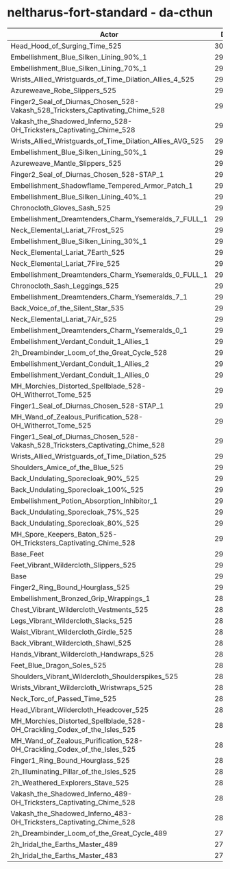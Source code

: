 # neltharus-fort-standard - da-cthun
| Actor | DPS | Increase |
|---|:---:|:---:|
|Head_Hood_of_Surging_Time_525|301188|3.84%|
|Embellishment_Blue_Silken_Lining_90%_1|296239|2.14%|
|Embellishment_Blue_Silken_Lining_70%_1|294991|1.71%|
|Wrists_Allied_Wristguards_of_Time_Dilation_Allies_4_525|294561|1.56%|
|Azureweave_Robe_Slippers_525|294005|1.37%|
|Finger2_Seal_of_Diurnas_Chosen_528-Vakash_528_Tricksters_Captivating_Chime_528|293755|1.28%|
|Vakash_the_Shadowed_Inferno_528-OH_Tricksters_Captivating_Chime_528|293743|1.28%|
|Wrists_Allied_Wristguards_of_Time_Dilation_Allies_AVG_525|293739|1.27%|
|Embellishment_Blue_Silken_Lining_50%_1|293604|1.23%|
|Azureweave_Mantle_Slippers_525|293551|1.21%|
|Finger2_Seal_of_Diurnas_Chosen_528-STAP_1|292954|1.00%|
|Embellishment_Shadowflame_Tempered_Armor_Patch_1|292915|0.99%|
|Embellishment_Blue_Silken_Lining_40%_1|292775|0.94%|
|Chronocloth_Gloves_Sash_525|292534|0.86%|
|Embellishment_Dreamtenders_Charm_Ysemeralds_7_FULL_1|292364|0.80%|
|Neck_Elemental_Lariat_7Frost_525|292304|0.78%|
|Embellishment_Blue_Silken_Lining_30%_1|292289|0.77%|
|Neck_Elemental_Lariat_7Earth_525|292125|0.72%|
|Neck_Elemental_Lariat_7Fire_525|292118|0.72%|
|Embellishment_Dreamtenders_Charm_Ysemeralds_0_FULL_1|291978|0.67%|
|Chronocloth_Sash_Leggings_525|291871|0.63%|
|Embellishment_Dreamtenders_Charm_Ysemeralds_7_1|291865|0.63%|
|Back_Voice_of_the_Silent_Star_535|291803|0.61%|
|Neck_Elemental_Lariat_7Air_525|291718|0.58%|
|Embellishment_Dreamtenders_Charm_Ysemeralds_0_1|291466|0.49%|
|Embellishment_Verdant_Conduit_1_Allies_1|291418|0.47%|
|2h_Dreambinder_Loom_of_the_Great_Cycle_528|291345|0.45%|
|Embellishment_Verdant_Conduit_1_Allies_2|291327|0.44%|
|Embellishment_Verdant_Conduit_1_Allies_0|291320|0.44%|
|MH_Morchies_Distorted_Spellblade_528-OH_Witherrot_Tome_525|291248|0.42%|
|Finger1_Seal_of_Diurnas_Chosen_528-STAP_1|291073|0.36%|
|MH_Wand_of_Zealous_Purification_528-OH_Witherrot_Tome_525|291041|0.34%|
|Finger1_Seal_of_Diurnas_Chosen_528-Vakash_528_Tricksters_Captivating_Chime_528|290974|0.32%|
|Wrists_Allied_Wristguards_of_Time_Dilation_525|290823|0.27%|
|Shoulders_Amice_of_the_Blue_525|290754|0.25%|
|Back_Undulating_Sporecloak_90%_525|290627|0.20%|
|Back_Undulating_Sporecloak_100%_525|290618|0.20%|
|Embellishment_Potion_Absorption_Inhibitor_1|290414|0.13%|
|Back_Undulating_Sporecloak_75%_525|290386|0.12%|
|Back_Undulating_Sporecloak_80%_525|290347|0.11%|
|MH_Spore_Keepers_Baton_525-OH_Tricksters_Captivating_Chime_528|290334|0.10%|
|Base_Feet|290311|0.09%|
|Feet_Vibrant_Wildercloth_Slippers_525|290131|0.03%|
|Base|290042|0.00%|
|Finger2_Ring_Bound_Hourglass_525|290026|-0.01%|
|Embellishment_Bronzed_Grip_Wrappings_1|289992|-0.02%|
|Chest_Vibrant_Wildercloth_Vestments_525|289974|-0.02%|
|Legs_Vibrant_Wildercloth_Slacks_525|289934|-0.04%|
|Waist_Vibrant_Wildercloth_Girdle_525|289929|-0.04%|
|Back_Vibrant_Wildercloth_Shawl_525|289851|-0.07%|
|Hands_Vibrant_Wildercloth_Handwraps_525|289843|-0.07%|
|Feet_Blue_Dragon_Soles_525|289803|-0.08%|
|Shoulders_Vibrant_Wildercloth_Shoulderspikes_525|289753|-0.10%|
|Wrists_Vibrant_Wildercloth_Wristwraps_525|289663|-0.13%|
|Neck_Torc_of_Passed_Time_525|289537|-0.17%|
|Head_Vibrant_Wildercloth_Headcover_525|289375|-0.23%|
|MH_Morchies_Distorted_Spellblade_528-OH_Crackling_Codex_of_the_Isles_525|289280|-0.26%|
|MH_Wand_of_Zealous_Purification_528-OH_Crackling_Codex_of_the_Isles_525|289215|-0.29%|
|Finger1_Ring_Bound_Hourglass_525|288904|-0.39%|
|2h_Illuminating_Pillar_of_the_Isles_525|288453|-0.55%|
|2h_Weathered_Explorers_Stave_525|287351|-0.93%|
|Vakash_the_Shadowed_Inferno_489-OH_Tricksters_Captivating_Chime_528|282409|-2.63%|
|Vakash_the_Shadowed_Inferno_483-OH_Tricksters_Captivating_Chime_528|280827|-3.18%|
|2h_Dreambinder_Loom_of_the_Great_Cycle_489|275794|-4.91%|
|2h_Iridal_the_Earths_Master_489|275428|-5.04%|
|2h_Iridal_the_Earths_Master_483|273229|-5.80%|
